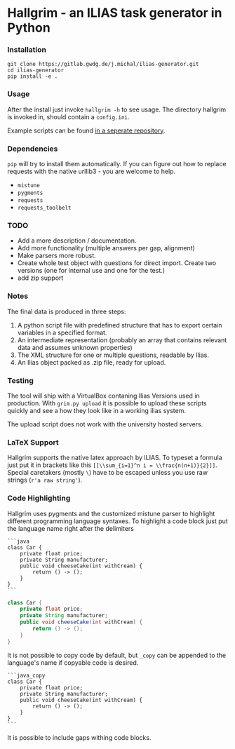 # Hallgrim - an ILIAS task generator in Python

### Installation

```
git clone https://gitlab.gwdg.de/j.michal/ilias-generator.git
cd ilias-generator
pip install -e .
```

### Usage

After the install just invoke `hallgrim -h` to see usage. The directory hallgrim
is invoked in, should contain a `config.ini`.

Example scripts can be found [in a seperate repository](https://gitlab.gwdg.de/j.michal/ilias-scripts).

### Dependencies

`pip` will try to install them automatically. If you can figure out how to
replace requests with the native urllib3 - you are welcome to help.

- `mistune`
- `pygments`
- `requests`
- `requests_toolbelt`

### TODO

* Add a more description / documentation.
* Add more functionality (multiple answers per gap, alignment)
* Make parsers more robust.
* Create whole test object with questions for direct import. Create two
  versions (one for internal use and one for the test.)
* add zip support

### Notes

The final data is produced in three steps:

1. A python script file with predefined structure that has to export certain
   variables in a specified format.
2. An intermediate representation (probably an array that contains relevant
   data and assumes unknown properties)
3. The XML structure for one or multiple questions, readable by Ilias.
4. An Ilias object packed as .zip file, ready for upload.

### Testing

The tool will ship with a VirtualBox contaning Ilias Versions used in
production. With `grim.py upload` it is possible to upload these scripts quickly
and see a how they look like in a working ilias system.

The upload script does not work with the university hosted servers.

### LaTeX Support

Hallgrim supports the native latex approach by ILIAS. To typeset a formula just
put it in brackets like this `[[\\sum_{i=1}^n i = \\frac{n(n+1)}{2}]]`. Special
caretakers (mostly `\`) have to be escaped unless you use raw strings (`r'a raw string'`).

### Code Highlighting

Hallgrim uses pygments and the customized mistune parser to highlight different
programming language syntaxes. To highlight a code block just put the language
name right after the delimiters

    ```java
    class Car {
        private float price;
        private String manufacturer;
        public void cheeseCake(int withCream) {
            return () -> ();
        }
    }
    ```

```java
class Car {
    private float price;
    private String manufacturer;
    public void cheeseCake(int withCream) {
        return () -> ();
    }
}
```

It is not possible to copy code by default, but `_copy` can be appended to the
language's name if copyable code is desired.

    ```java_copy
    class Car {
        private float price;
        private String manufacturer;
        public void cheeseCake(int withCream) {
            return () -> ();
        }
    }
    ```

It is possible to include gaps withing code blocks.

